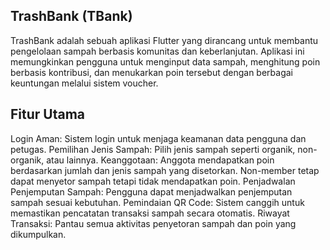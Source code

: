 ## TrashBank (TBank)
TrashBank adalah sebuah aplikasi Flutter yang dirancang untuk membantu pengelolaan sampah berbasis komunitas dan keberlanjutan. Aplikasi ini memungkinkan pengguna untuk menginput data sampah, menghitung poin berbasis kontribusi, dan menukarkan poin tersebut dengan berbagai keuntungan melalui sistem voucher.

## Fitur Utama
Login Aman: Sistem login untuk menjaga keamanan data pengguna dan petugas.
Pemilihan Jenis Sampah: Pilih jenis sampah seperti organik, non-organik, atau lainnya.
Keanggotaan:
Anggota mendapatkan poin berdasarkan jumlah dan jenis sampah yang disetorkan.
Non-member tetap dapat menyetor sampah tetapi tidak mendapatkan poin.
Penjadwalan Penjemputan Sampah: Pengguna dapat menjadwalkan penjemputan sampah sesuai kebutuhan.
Pemindaian QR Code: Sistem canggih untuk memastikan pencatatan transaksi sampah secara otomatis.
Riwayat Transaksi: Pantau semua aktivitas penyetoran sampah dan poin yang dikumpulkan.

